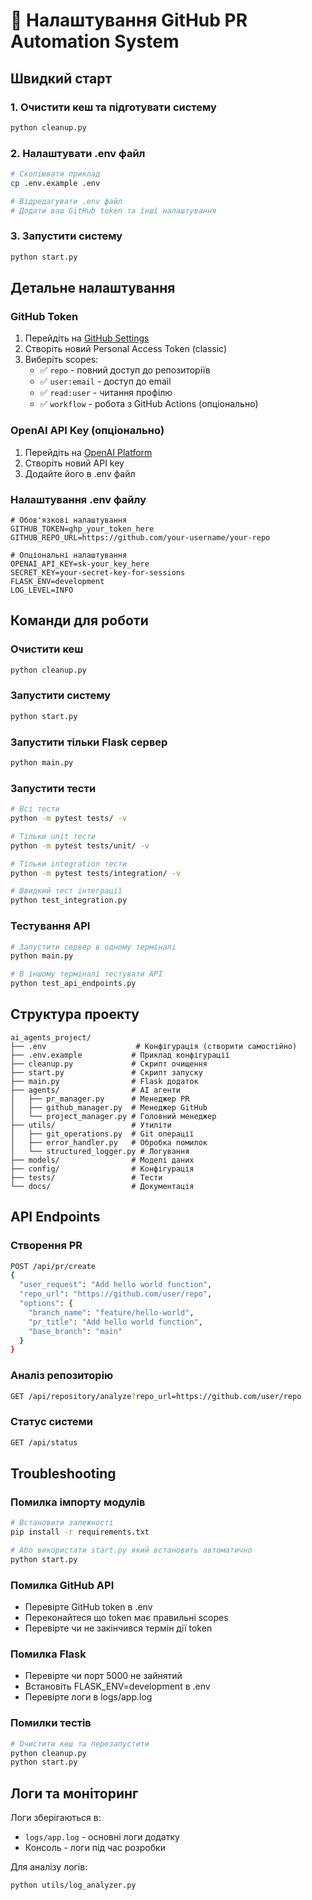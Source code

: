 # 🚀 Налаштування GitHub PR Automation System

## Швидкий старт

### 1. Очистити кеш та підготувати систему
```bash
python cleanup.py
```

### 2. Налаштувати .env файл
```bash
# Скопіювати приклад
cp .env.example .env

# Відредагувати .env файл
# Додати ваш GitHub token та інші налаштування
```

### 3. Запустити систему
```bash
python start.py
```

## Детальне налаштування

### GitHub Token
1. Перейдіть на [GitHub Settings](https://github.com/settings/tokens)
2. Створіть новий Personal Access Token (classic)
3. Виберіть scopes:
   - ✅ `repo` - повний доступ до репозиторіїв
   - ✅ `user:email` - доступ до email
   - ✅ `read:user` - читання профілю
   - ✅ `workflow` - робота з GitHub Actions (опціонально)

### OpenAI API Key (опціонально)
1. Перейдіть на [OpenAI Platform](https://platform.openai.com/api-keys)
2. Створіть новий API key
3. Додайте його в .env файл

### Налаштування .env файлу
```env
# Обов'язкові налаштування
GITHUB_TOKEN=ghp_your_token_here
GITHUB_REPO_URL=https://github.com/your-username/your-repo

# Опціональні налаштування
OPENAI_API_KEY=sk-your_key_here
SECRET_KEY=your-secret-key-for-sessions
FLASK_ENV=development
LOG_LEVEL=INFO
```

## Команди для роботи

### Очистити кеш
```bash
python cleanup.py
```

### Запустити систему
```bash
python start.py
```

### Запустити тільки Flask сервер
```bash
python main.py
```

### Запустити тести
```bash
# Всі тести
python -m pytest tests/ -v

# Тільки unit тести
python -m pytest tests/unit/ -v

# Тільки integration тести
python -m pytest tests/integration/ -v

# Швидкий тест інтеграції
python test_integration.py
```

### Тестування API
```bash
# Запустити сервер в одному терміналі
python main.py

# В іншому терміналі тестувати API
python test_api_endpoints.py
```

## Структура проекту

```
ai_agents_project/
├── .env                    # Конфігурація (створити самостійно)
├── .env.example           # Приклад конфігурації
├── cleanup.py             # Скрипт очищення
├── start.py               # Скрипт запуску
├── main.py                # Flask додаток
├── agents/                # AI агенти
│   ├── pr_manager.py      # Менеджер PR
│   ├── github_manager.py  # Менеджер GitHub
│   └── project_manager.py # Головний менеджер
├── utils/                 # Утиліти
│   ├── git_operations.py  # Git операції
│   ├── error_handler.py   # Обробка помилок
│   └── structured_logger.py # Логування
├── models/                # Моделі даних
├── config/                # Конфігурація
├── tests/                 # Тести
└── docs/                  # Документація
```

## API Endpoints

### Створення PR
```bash
POST /api/pr/create
{
  "user_request": "Add hello world function",
  "repo_url": "https://github.com/user/repo",
  "options": {
    "branch_name": "feature/hello-world",
    "pr_title": "Add hello world function",
    "base_branch": "main"
  }
}
```

### Аналіз репозиторію
```bash
GET /api/repository/analyze?repo_url=https://github.com/user/repo
```

### Статус системи
```bash
GET /api/status
```

## Troubleshooting

### Помилка імпорту модулів
```bash
# Встановити залежності
pip install -r requirements.txt

# Або використати start.py який встановить автоматично
python start.py
```

### Помилка GitHub API
- Перевірте GitHub token в .env
- Переконайтеся що token має правильні scopes
- Перевірте чи не закінчився термін дії token

### Помилка Flask
- Перевірте чи порт 5000 не зайнятий
- Встановіть FLASK_ENV=development в .env
- Перевірте логи в logs/app.log

### Помилки тестів
```bash
# Очистити кеш та перезапустити
python cleanup.py
python start.py
```

## Логи та моніторинг

Логи зберігаються в:
- `logs/app.log` - основні логи додатку
- Консоль - логи під час розробки

Для аналізу логів:
```bash
python utils/log_analyzer.py
```